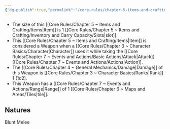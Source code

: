 ```yaml
---
{"dg-publish":true,"permalink":"/core-rules/chapter-5-items-and-crafting/item-property-lists/basic-properties/weapon/"}
---
```


- The size of this [[Core Rules/Chapter 5 ~ Items and Crafting/Items\|Item]] is 1 [[Core Rules/Chapter 5 ~ Items and Crafting/Inventory and Carry Capacity/Slots\|slot]].
- This [[Core Rules/Chapter 5 ~ Items and Crafting/Items\|Item]] is considered a Weapon when a [[Core Rules/Chapter 3 ~ Character Basics/Character\|Character]] uses it while taking the [[Core Rules/Chapter 7 ~ Events and Actions/Basic Actions/Attack\|Attack]] [[Core Rules/Chapter 7 ~ Events and Actions/Actions\|Action]].
- The [[Core Rules/Chapter 4 ~ General Mechanics/Damage\|Damage]] of this Weapon is [[Core Rules/Chapter 3 ~ Character Basics/Ranks\|Rank]] 1 (1d2).
- This Weapon has a [[Core Rules/Chapter 7 ~ Events and Actions/Range\|Range]] of 1 [[Core Rules/Chapter 6 ~ Maps and Areas/Tiles\|tile]].

## Natures
Blunt
Melee